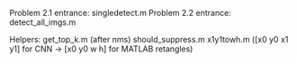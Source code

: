 Problem 2.1 entrance: singledetect.m
Problem 2.2 entrance: detect_all_imgs.m

Helpers:
get_top_k.m  (after nms)
should_suppress.m
x1y1towh.m  ([x0 y0 x1 y1] for CNN -> [x0 y0 w h] for MATLAB retangles)
